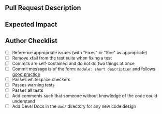 ## Pull Request Description

<!--
Insert description of the work in this merge request (above this comment),
particularly focused on _why_ the work is necessary, not _what_ you did.
-->

<!-- AUTHOR: After creating this merge request, check off each of the following items as you complete them. -->

## Expected Impact

## Author Checklist
* [ ] Reference appropriate issues (with "Fixes" or "See" as appropriate)
* [ ] Remove xfail from the test suite when fixing a test
* [ ] Commits are self-contained and do not do two things at once
* [ ] Commit message is of the form: `module: short description` and follows [good practice](https://chris.beams.io/posts/git-commit/)
* [ ] Passes whitespace checkers
* [ ] Passes warning tests
* [ ] Passes all tests
* [ ] Add comments such that someone without knowledge of the code could understand
* [ ] Add Devel Docs in the `doc/` directory for any new code design
